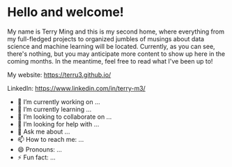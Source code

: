 # Hello and welcome!
My name is Terry Ming and this is my second home, where everything from my full-fledged projects to organized jumbles of musings about data science and machine learning will be located. Currently, as you can see, there's nothing, but you may anticipate more content to show up here in the coming months. In the meantime, feel free to read what I've been up to!

My website:
https://terru3.github.io/

LinkedIn:
https://www.linkedin.com/in/terry-m3/


- 🔭 I’m currently working on ...
- 🌱 I’m currently learning ...
- 👯 I’m looking to collaborate on ...
- 🤔 I’m looking for help with ...
- 💬 Ask me about ...
- 📫 How to reach me: ...
- 😄 Pronouns: ...
- ⚡ Fun fact: ...
